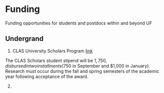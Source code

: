 # Funding
Funding opportunities for students and postdocs within and beyond UF

## Undergrand

1. CLAS University Scholars Program [link](https://clas.ufl.edu/undergraduate/clas-university-scholars/)

The CLAS Scholars student stipend will be $1,750, disbursed in two installments ($750 in September and $1,000 in January). Research must occur during the fall and spring semesters of the academic year following acceptance of the award.

2. 
